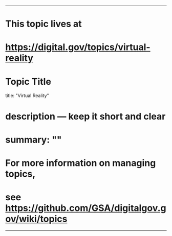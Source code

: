 
---
# This topic lives at
# https://digital.gov/topics/virtual-reality

# Topic Title
title: "Virtual Reality"

# description — keep it short and clear
# summary: ""


# For more information on managing topics,
# see https://github.com/GSA/digitalgov.gov/wiki/topics
---